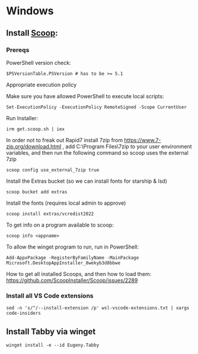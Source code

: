 # Windows

## Install [Scoop](https://github.com/ScoopInstaller/Scoop/wiki/Quick-Start):

### Prereqs
PowerShell version check:
```
$PSVersionTable.PSVersion # has to be >= 5.1
```

Appropriate execution policy

Make sure you have allowed PowerShell to execute local scripts:
```
Set-ExecutionPolicy -ExecutionPolicy RemoteSigned -Scope CurrentUser
```

Run Installer:
```
irm get.scoop.sh | iex
```

In order not to freak out Rapid7 install 7zip from https://www.7-zip.org/download.html , add C:\Program Files\7zip to your user environment variables, and then run the following command so scoop uses the external 7zip
```
scoop config use_external_7zip true
```

Install the Extras bucket (so we can install fonts for starship & lsd)
```
scoop bucket add extras
```

Install the fonts (requires local admin to approve)
```
scoop install extras/vcredist2022
```


To get info on a program available to scoop:
```
scoop info <appname>
```

To allow the winget program to run, run in PowerShell:
```
Add-AppxPackage -RegisterByFamilyName -MainPackage Microsoft.DesktopAppInstaller_8wekyb3d8bbwe
```


How to get all installed Scoops, and then how to load them:
https://github.com/ScoopInstaller/Scoop/issues/2289

### Install all VS Code extensions
```
sed -n 's/^/--install-extension /p' wsl-vscode-extensions.txt | xargs code-insiders
```

## Install Tabby via winget
```
winget install -e --id Eugeny.Tabby
```

